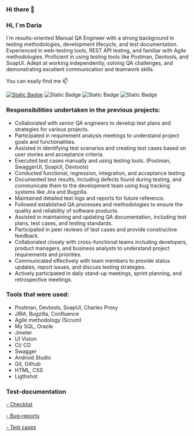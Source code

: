 ### Hi there 👋

<!--
**DariaTkachukQA/DariaTkachukQA** is a ✨ _special_ ✨ repository because its `README.md` (this file) appears on your GitHub profile.

Here are some ideas to get you started:

- 🔭 I’m currently working on ...
- 🌱 I’m currently learning ...
- 👯 I’m looking to collaborate on ...
- 🤔 I’m looking for help with ...
- 💬 Ask me about ...
- 📫 How to reach me: ...
- 😄 Pronouns: ...
- ⚡ Fun fact: ...
-->
### Hi, I`m Daria 
I`m results-oriented  Manual QA Engineer with a strong background in testing methodologies, development lifecycle, and test documentation. Experienced in web-testing tools, REST API testing, and familiar with Agile methodologies. Proficient in using testing tools like Postman, Devtools, and SoapUI. Adept at working independently, solving QA challenges, and demonstrating excellent communication and teamwork skills.

You can esaily find me 📫

[![Static Badge](https://upload.wikimedia.org/wikipedia/commons/thumb/7/7e/Gmail_icon_%282020%29.svg/24px-Gmail_icon_%282020%29.svg.png)](mailto:dariaaa.tkachuk@gmail.com)
![Static Badge](https://img.shields.io/badge/Daria%20Tkachuk%20-%200A66C2?style=plastic&logo=Linkedin&labelColor=0A66C2&color=blue&link=https%3A%2F%2Fwww.linkedin.com%2Fin%2Fdaria-tkachuk-47b810248%2F)
![Static Badge](https://img.shields.io/badge/Daria_Tkachuk%20-%2026A5E4?style=plastic&logo=Telegram&labelColor=0A66C2&color=blue&link=https%3A%2F%2Ft.me%2F%2B380502831216)
![Static Badge](https://img.shields.io/badge/Daria_Tkachuk%20-%2025D366?style=plastic&logo=WhatsApp&logoColor=white&link=https%3A%2F%2Fwa.me%2F380502831216)

### Responsibilities undertaken in the previous projects: 

- Collaborated with senior QA engineers to develop test plans and strategies for various projects.
- Participated in requirement analysis meetings to understand project goals and functionalities.
- Assisted in identifying test scenarios and creating test cases based on user stories and acceptance criteria.
- Executed test cases manually and using testing tools. (Postman, SwaggerUI, SoapUI, Devtools)
- Conducted functional, regression, integration, and acceptance testing.
- Documented test results, including defects found during testing, and communicate them to the development team using bug tracking systems like Jira and Bugzilla.
- Maintained detailed test logs and reports for future reference.
- Followed established QA processes and methodologies to ensure the quality and reliability of software products.
- Assisted in maintaining and updating QA documentation, including test plans, test cases, and testing standards.
- Participated in peer reviews of test cases and provide constructive feedback.
- Collaborated closely with cross-functional teams including developers, product managers, and business analysts to understand project requirements and priorities.
- Communicated effectively with team members to provide status updates, report issues, and discuss testing strategies.
- Actively participated in daily stand-up meetings, sprint planning, and retrospective meetings.

### Tools that were used:
- Postman, Devtools, SoapUI, Charles Proxy 
- JIRA, Bugzilla, Confluence 
- Agile methodology (Scrum) 
- My SQL, Oracle
- Jmeter
- UI Vision 
- CI/ CD
- Swagger
- Android Studio 
- Git, Github
- HTML, CSS
- Ligthshot
### Test-documentation

[- Checklist](https://github.com/DariaTkachukQA/DariaTkachuk/blob/main/Checklist%20for%20Ukrposhta.pdf)

[- Bug-reports](https://github.com/DariaTkachukQA/DariaTkachuk/blob/main/Bug-reports%20by%20Daria%20Tkachuk.pdf)

[- Test cases](https://github.com/DariaTkachukQA/DariaTkachuk/blob/main/Test%20cases%20Go2Meet%20-%20Home%20page.pdf)

